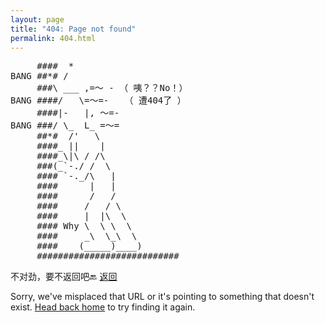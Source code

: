 ```yaml
---
layout: page
title: "404: Page not found"
permalink: 404.html
---
```


<p class="lead">
  

<pre>
     ####  *                   
BANG ##*# /                    
     ###\ ___ ,=～ - （ 咦？？No！）       
BANG ####/   \=～=-   （ 遭404了 ）     
     ####|-   |, ～=-             
BANG ###/ \_  L_ =～=             
     ##*#  /'   \              
     ####_ ||    |             
     ####_\|\ / /\             
     ###(_`-./ /  \            
     #### `-._/\   |           
     ####      |   |           
     ####      /   /           
     ####     /   / \          
     ####     |  |\  \         
     #### Why \  \ \  \        
     ####     _\  \_\  \       
     ####    (_____)____)      
     ###########################
</pre>


不对劲，要不返回吧🔙   <a href="{{ site.baseurl }}/">返回</a>


  Sorry, we've misplaced that URL or it's pointing to something that doesn't exist. <a href="{{ site.baseurl }}/">Head back home</a> to try finding it again.</p>
